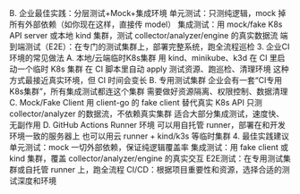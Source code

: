 B. 企业最佳实践：分层测试+Mock+集成环境
单元测试：只测纯逻辑，mock 掉所有外部依赖（如你现在这样，直接传 model）
集成测试：用 mock/fake K8s API server 或本地 kind 集群，测试 collector/analyzer/engine 的真实数据流
端到端测试（E2E）：在专门的测试集群上，部署完整系统，跑全流程巡检
3. 企业CI环境的常见做法
A. 本地/云端临时K8s集群
用 kind、minikube、k3d 在 CI 里启动一个临时 K8s 集群
在 CI 脚本里自动 apply 测试资源、跑巡检、清理环境
这种方式最接近真实环境，但 CI 时间会变长
B. 专用测试集群
企业会有一套“CI专用K8s集群”，所有集成测试都连这个集群
需要做好资源隔离、权限控制、数据清理
C. Mock/Fake Client
用 client-go 的 fake client 替代真实 K8s API
只测 collector/analyzer 的数据流，不依赖真实集群
适合大部分集成测试，速度快、无副作用
D. GitHub Actions Runner 环境
可以用自托管 runner，部署在和开发环境一致的服务器上
也可以用云 runner + kind/k3s 等临时集群
4. 最佳实践建议
单元测试：mock 一切外部依赖，保证纯逻辑覆盖率
集成测试：用 fake client 或 kind 集群，覆盖 collector/analyzer/engine 的真实交互
E2E测试：在专用测试集群或自托管 runner 上，跑全流程
CI/CD：根据项目重要性和资源，选择合适的测试深度和环境